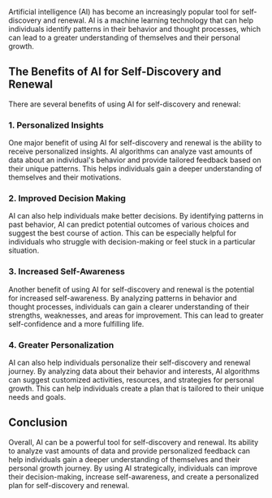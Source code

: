 
Artificial intelligence (AI) has become an increasingly popular tool for self-discovery and renewal. AI is a machine learning technology that can help individuals identify patterns in their behavior and thought processes, which can lead to a greater understanding of themselves and their personal growth.

The Benefits of AI for Self-Discovery and Renewal
-------------------------------------------------

There are several benefits of using AI for self-discovery and renewal:

### 1. Personalized Insights

One major benefit of using AI for self-discovery and renewal is the ability to receive personalized insights. AI algorithms can analyze vast amounts of data about an individual's behavior and provide tailored feedback based on their unique patterns. This helps individuals gain a deeper understanding of themselves and their motivations.

### 2. Improved Decision Making

AI can also help individuals make better decisions. By identifying patterns in past behavior, AI can predict potential outcomes of various choices and suggest the best course of action. This can be especially helpful for individuals who struggle with decision-making or feel stuck in a particular situation.

### 3. Increased Self-Awareness

Another benefit of using AI for self-discovery and renewal is the potential for increased self-awareness. By analyzing patterns in behavior and thought processes, individuals can gain a clearer understanding of their strengths, weaknesses, and areas for improvement. This can lead to greater self-confidence and a more fulfilling life.

### 4. Greater Personalization

AI can also help individuals personalize their self-discovery and renewal journey. By analyzing data about their behavior and interests, AI algorithms can suggest customized activities, resources, and strategies for personal growth. This can help individuals create a plan that is tailored to their unique needs and goals.

Conclusion
----------

Overall, AI can be a powerful tool for self-discovery and renewal. Its ability to analyze vast amounts of data and provide personalized feedback can help individuals gain a deeper understanding of themselves and their personal growth journey. By using AI strategically, individuals can improve their decision-making, increase self-awareness, and create a personalized plan for self-discovery and renewal.
